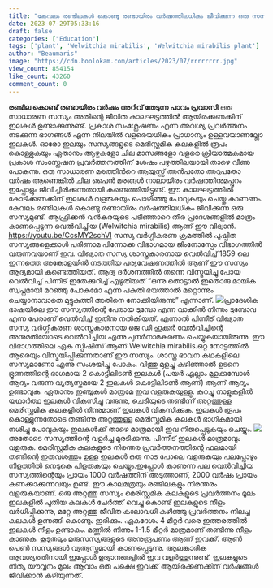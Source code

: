 ```yaml
---
title: "കേവലം രണ്ടിലകൾ കൊണ്ടു രണ്ടായിരം വർഷത്തിലധികം ജീവിക്കുന്ന ഒരു സസ്യമുണ്ട്"
date: 2023-07-29T05:33:16
draft: false
categories: ["Education"]
tags: ['plant', 'Welwitchia mirabilis', 'Welwitchia mirabilis plant']
author: "Beaumaris"
image: "https://cdn.boolokam.com/articles/2023/07/rrrrrrrr.jpg"
view_count: 854154
like_count: 43260
comment_count: 0
---
```


**രണ്ടില കൊണ്ട് രണ്ടായിരം വർഷം** **അറിവ് തേടുന്ന പാവം പ്രവാസി** ഒരു സാധാരണ സസ്യം അതിന്റെ ജീവിത കാലഘട്ടത്തിൽ ആയിരക്കണക്കിന് ഇലകൾ ഉണ്ടാക്കുന്നുണ്ട്. പ്രകാശ സംശ്ലേഷണം എന്ന അവശ്യ പ്രവര്‍ത്തനം നടക്കുന്ന ഭാഗങ്ങള്‍ എന്ന നിലയില്‍ വളരെയധികം പ്രാധാന്യം ഉള്ളവയാണല്ലോ ഇലകള്‍. ഓരോ ഇലയും സസ്യങ്ങളുടെ മെരിസ്റ്റമിക കലകളില്‍ രൂപം കൊള്ളുകയും ഏതാനും ആഴ്ചകളോ ചില മാസങ്ങളോ വളരെ ക്രിയാത്മകമായ പ്രകാശ സംസ്ലേഷന പ്രവർത്തനത്തിന് ശേഷം പഴുത്തിലയായി താഴെ വീണു പോകുന്നു. [](https://cdn.boolokam.com/articles/2023/07/rrrrrrrr.jpg)ഒരു സാധാരണ മരത്തിന്‍റെ ആയുസ്സ് അന്‍പതോ അറുപതോ വര്‍ഷം ആണെങ്കില്‍ ചില പൈൻ മരങ്ങൾ നാലായിരം വർഷത്തിനുമപ്പുറം ഇപ്പോളും ജീവിച്ചിരിക്കുന്നതായി കണ്ടെത്തിയിട്ടുണ്ട്. ഈ കാലഘട്ടത്തിൽ കോടിക്കണക്കിന് ഇലകൾ വളരുകയും പൊഴിഞ്ഞു പോവുകയും ചെയ്തു കാണണം. കേവലം രണ്ടിലകൾ കൊണ്ടു രണ്ടായിരം വർഷത്തിലധികം ജീവിക്കുന്ന ഒരു സസ്യമുണ്ട്. ആഫ്രിക്കൻ വൻകരയുടെ പടിഞ്ഞാറെ തീര പ്രദേശങ്ങളിൽ മാത്രം കാണപ്പെടുന്ന വെൽവിച്ചിയ (Welwitchia mirabilis) ആണ് ഈ വിദ്വാൻ. https://youtu.be/CcsMY2schVI സസ്യ വർഗ്ഗീകരണ ക്രമത്തിൽ പുഷ്പിത സസ്യങ്ങളെക്കാൾ പരിണാമ പിന്നോക്ക വിഭാഗമായ ജിംനോസ്പേം വിഭാഗത്തിൽ വരുന്നവയാണ് ഇവ. വിഖ്യാത സസ്യ ശാസ്ത്രകാരനായ വെൽവിച്ച്‌ 1859 ലെ ഇന്നത്തെ അങ്കോളയിൽ നടത്തിയ പര്യവേഷണത്തിൽ ആണ് ഈ സസ്യം ആദ്യമായി കണ്ടെത്തിയത്. ആദ്യ ദർശനത്തിൽ തന്നെ വിസ്മയിച്ചു പോയ വെൽവിച്ച് പിന്നീട് ഇതേക്കുറിച്ച് എഴുതിയത് “ഒന്നു തൊട്ടാൽ ഇതൊരു മായിക സ്വപ്നമായി മറഞ്ഞു പോകുമോ എന്ന പകുതി ഭയത്താൽ മറ്റൊന്നും ചെയ്യാനാവാതെ മുട്ടുകുത്തി അതിനെ നോക്കിയിരുന്നു” എന്നാണ്. [![](https://cdn.boolokam.com/articles/2023/07/rrrttt.webp)](https://cdn.boolokam.com/articles/2023/07/rrrttt.webp)പ്രാദേശിക ഭാഷയിലെ ഈ സസ്യത്തിന്റെ പേരായ ടുമ്പോ എന്ന വാക്കിൽ നിന്നും ടുമ്പോവ എന്ന പേരാണ് വെൽവിച്ച്‌ ഇതിനു നൽകിയത്. എന്നാൽ പിന്നീട് വിഖ്യാത സസ്യ വർഗ്ഗീകരണ ശാസ്ത്രകാരനായ ജെ ഡി ഹുക്കർ വേൽവിച്ചിന്റെ അനുമതിയോടെ വെൽവിച്ചിയ എന്നു പുനർനാമകരണം ചെയ്യുകയായിരുന്നു. ഈ വിഭാഗത്തിലെ ഏക സ്പീഷീസ് ആണ് Welwitchia mirabilis.ഒറ്റ നോട്ടത്തിൽ ആരെയും വിസ്മയിപ്പിക്കുന്നതാണ് ഈ സസ്യം. ശാസ്ത്ര ഭാവന കഥകളിലെ സസ്യമാണോ എന്നു സംശയിച്ചു പോകും. വിത്തു മുളച്ചു കഴിഞ്ഞാൽ ഉടനെ ഭ്രൂണത്തിന്റെ ഭാഗമായ 2 കൊട്ടിലിടൺ ഇലകൾ (പയർ എല്ലാം മുളക്കുമ്പോൾ ആദ്യം വരുന്ന വ്യത്യസ്തമായ 2 ഇലകൾ കൊട്ടിലിടൺ ആണ്) ആണ് ആദ്യം ഉണ്ടാവുക. ഏതാനും ഇഞ്ചുകൾ മാത്രമേ ഇവ വളരുകയുള്ളൂ. കുറച്ചു നാളുകളിൽ യഥാർത്ഥ ഇലകൾ വികസിച്ചു വരുന്നു, ചെടിയുടെ തണ്ടിന്ന് അറ്റത്തുള്ള മെരിസ്റ്റമിക കലകളിൽ നിന്നുമാണ് ഇലകൾ വികസിക്കുക. ഇലകൾ രൂപം കൊള്ളുന്നതോടെ തണ്ടിന്നു അറ്റത്തുള്ള മെരിസ്റ്റമിക കലകൾ ഭാഗികമായി നശിച്ചു പോവുകയും ഇലകൾക്ക് താഴെ മാത്രമായി ഇവ നിജപ്പെടുകയും ചെയ്യും. [![](https://cdn.boolokam.com/articles/2023/07/fwgggg-1.jpg)](https://cdn.boolokam.com/articles/2023/07/fwgggg-1.jpg)അതോടെ സസ്യത്തിന്റെ വളർച്ച മുരടിക്കുന്നു. പിന്നീട് ഇലകൾ മാത്രമാവും വളരുക. മെരിസ്റ്റമിക കലകളുടെ നിരന്തര പ്രവർത്തനത്തിന്റെ ഫലമായി തണ്ടിന്റെ ഇരുവശത്തും ഉള്ള ഇലകൾ ഒരു നാട പോലെ വളരുകയും പലപ്പോഴും നീളത്തിൽ നെടുകെ പിളരുകയും ചെയ്യും.ഇപ്പോൾ കാണുന്ന പല വെൽവിച്ചിയ സസ്യത്തിന്റെയും പ്രായം 1000 വർഷത്തിന് അടുത്താണ്, 2000 വർഷം പ്രായം കണക്കാക്കുന്നവയും ഉണ്ട്. ഈ കാലമത്രയും രണ്ടിലകളും നിരന്തരം വളരുകയാണ്. ഒരു അറ്റത്തു സസ്യം മെരിസ്റ്റമിക കലകളുടെ പ്രവർത്തനം മൂലം ഇലകളിൽ പുതിയ കലകൾ ചേർത്ത് വെച്ചു കൊണ്ട് ഇലകളുടെ നീളം വർധിപ്പിക്കുന്നു, മറ്റേ അറ്റത്തു ജീവിത കാലാവധി കഴിഞ്ഞു പ്രവർത്തനം നിലച്ച കലകൾ ഉണങ്ങി കൊണ്ടും ഇരിക്കും. ഏകദേശം 4 മീറ്റർ വരെ ഇത്തരത്തിൽ ഇലകൾ നീളം ഉണ്ടാകും. മണ്ണിൽ നിന്നും 1-1.5 മീറ്റർ മാത്രമാണ് തണ്ടിന്നു നീളം കാണുക. കൂടുതലും മരുസസ്യങ്ങളുടെ അനുരൂപണം ആണ് ഇവക്ക്. ആണ്‍ പെണ്‍ സസ്യങ്ങൾ വ്യത്യസ്തമായി കാണപ്പെടുന്നു. ആലങ്കാരിക ആവശ്യത്തിനായി ഇപ്പോൾ ഉദ്യാനങ്ങളിൽ ഇവ വളർത്തുന്നുണ്ട്. ഇലകളുടെ നിത്യ യൗവ്വനം മൂലം ആവാം ഒരു പക്ഷെ ഇവക്ക് ആയിരക്കണക്കിന് വർഷങ്ങൾ ജീവിക്കാൻ കഴിയുന്നത്.
